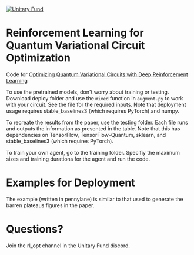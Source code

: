 [![Unitary Fund](https://img.shields.io/badge/Supported%20By-UNITARY%20FUND-brightgreen.svg?style=for-the-badge)](http://unitary.fund)


# Reinforcement Learning for Quantum Variational Circuit Optimization
Code for [Optimizing Quantum Variational Circuits with Deep Reinforcement Learning](https://arxiv.org/abs/2109.03188)

To use the pretrained models, don't worry about training or testing. Download deploy folder and use the `mixed` function in `augment.py` to work with your circuit. See the file for the required inputs. Note that deployment usage requires stable_baselines3 (which requires PyTorch) and numpy. 

To recreate the results from the paper, use the testing folder. Each file runs and outputs the information as presented in the table. Note that this has dependencies on TensorFlow, TensorFlow-Quantum, sklearn, and stable_baselines3 (which requires PyTorch).

To train your own agent, go to the training folder. Specifiy the maximum sizes and training durations for the agent and run the code. 

# Examples for Deployment

The example (written in pennylane) is similar to that used to generate the barren plateaus figures in the paper. 

# Questions?

Join the rl_opt channel in the Unitary Fund discord. 
